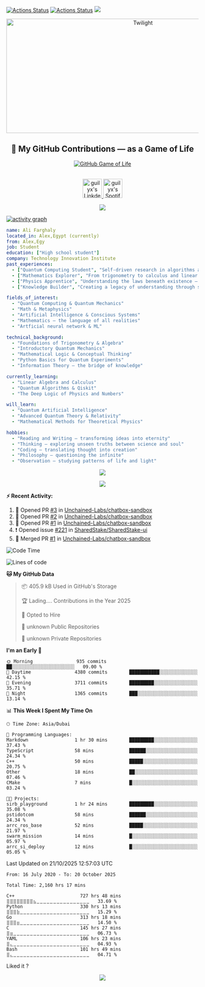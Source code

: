 [![Actions Status](https://github.com/guilyx/guilyx/workflows/wakatime-stats/badge.svg)](https://github.com/guilyx/guilyx/actions)
[![Actions Status](https://github.com/guilyx/guilyx/workflows/update-gh-activity/badge.svg)](https://github.com/guilyx/guilyx/actions)
![](https://visitor-badge.glitch.me/badge?page_id=guilyx.guilyx)

<!-- <p align="center">
<img alt="loficity" width="600px" src="https://github.com/HyunCafe/HyunCafe/raw/main/assests/loficity.gif"</img>
</p> -->

<p align="center">
  <img src="https://socialify.git.ci/Twilight876/Twilight876/image?font=Source%20Code%20Pro&forks=1&issues=1&language=1&name=1&owner=1&pattern=Plus&pulls=1&stargazers=1&theme=Dark" alt="Twilight" width="700" height="300" />
</p>

<h2 align="center">🧬 My GitHub Contributions — as a Game of Life</h2>

<p align="center">
  <a href="https://github4life.herokuapp.com/Twilight876">
    <img src="https://github4life.herokuapp.com/Twilight876.gif?z=6" alt="GitHub Game of Life">
  </a>

</p>
<p align="center">
<br/>
<a href="www.linkedin.com/in/ali-mahmoud-247004293">
  <img alt="guilyx's LinkdeIN" width="50px" src="https://user-images.githubusercontent.com/43545812/144035037-0f415fc7-9f96-4517-a370-ccc6e78a714b.png" />
</a>
<a href="https://open.spotify.com/user/31wo6xkmptkapehkfsfjrmhwltfm?si=cfa5eb4c968f4534">
  <img alt="guilyx's Spotify" width="50px" src="https://user-images.githubusercontent.com/43545812/144035120-1ad5169b-91c7-4078-bef9-6a82c733f373.png" />
</a>
<br>
</p>

<p align="center">
  <img alig src="https://github-profile-trophy.vercel.app/?username=Twilight876&theme=onedark&column=-1" />
</p>

[![activity graph](https://github-readme-activity-graph.vercel.app/graph?username=Twilight876&theme=github-dark-dimmed&custom_title=Guilyx%20Activity%20Graph&hide_border=true)](https://github.com/ashutosh00710/github-readme-activity-graph)

```yaml
name: Ali Farghaly
located_in: Alex,Egypt (currently)
from: Alex,Egy
job: Student
education: ["High school student"]
company: Technology Innovation Institute
past_experiences:
  - ["Quantum Computing Student", "Self-driven research in algorithms and foundations", "Independent", "Egypt", "2024–Present"]
  - ["Mathematics Explorer", "From trigonometry to calculus and linear algebra", "Self-study", "Global", "2023–Present"]
  - ["Physics Apprentice", "Understanding the laws beneath existence — from classical to quantum", "Self-guided", "Universe", "2024–Present"]
  - ["Knowledge Builder", "Creating a legacy of understanding through study and reflection", "Self-led", "Everywhere", "Ongoing"]

fields_of_interest:
  - "Quantum Computing & Quantum Mechanics"
  - "Math & Metaphysics"
  - "Artificial Intelligence & Conscious Systems"
  - "Mathematics — the language of all realities"
  - "Artficial neural network & ML"

technical_background:
  - "Foundations of Trigonometry & Algebra"
  - "Introductory Quantum Mechanics"
  - "Mathematical Logic & Conceptual Thinking"
  - "Python Basics for Quantum Experiments"
  - "Information Theory — the bridge of knowledge"

currently_learning:
  - "Linear Algebra and Calculus"
  - "Quantum Algorithms & Qiskit"
  - "The Deep Logic of Physics and Numbers"

will_learn:
  - "Quantum Artificial Intelligence"
  - "Advanced Quantum Theory & Relativity"
  - "Mathematical Methods for Theoretical Physics"

hobbies:
  - "Reading and Writing — transforming ideas into eternity"
  - "Thinking — exploring unseen truths between science and soul"
  - "Coding — translating thought into creation"
  - "Philosophy — questioning the infinite"
  - "Observation — studying patterns of life and light"

```

<p align="center">
  <img src="https://spotify-github-profile.kittinanx.com/api/view?uid=31wo6xkmptkapehkfsfjrmhwltfm&cover_image=true&theme=novatorem&show_offline=true&background_color=121212&interchange=false&bar_color=53b14f&bar_color_cover=false">
</p>

<p align="center">
  <a href="https://github.com/kittinan/spotify-github-profile">
    <img src="https://spotify-github-profile.kittinanx.com/api/view?uid=31wo6xkmptkapehkfsfjrmhwltfm&cover_image=true&theme=default&show_offline=false&background_color=121212&interchange=false&profanity=false">
  </a>
</p>


**:zap: Recent Activity:**

<!--START_SECTION:activity-->
1. 💪 Opened PR [#3](undefined) in [Unchained-Labs/chatbox-sandbox](https://github.com/Unchained-Labs/chatbox-sandbox)
2. 💪 Opened PR [#2](undefined) in [Unchained-Labs/chatbox-sandbox](https://github.com/Unchained-Labs/chatbox-sandbox)
3. 💪 Opened PR [#1](undefined) in [Unchained-Labs/chatbox-sandbox](https://github.com/Unchained-Labs/chatbox-sandbox)
4. ❗ Opened issue [#221](https://github.com/SharedStake/SharedStake-ui/issues/221) in [SharedStake/SharedStake-ui](https://github.com/SharedStake/SharedStake-ui)
5. 🎉 Merged PR [#1](https://github.com/Unchained-Labs/chatbox-sandbox/pull/1) in [Unchained-Labs/chatbox-sandbox](https://github.com/Unchained-Labs/chatbox-sandbox)
<!--END_SECTION:activity-->

<!--START_SECTION:waka-->
![Code Time](http://img.shields.io/badge/Code%20Time-2%2C160%20hrs%2013%20mins-blue)

![Lines of code](https://img.shields.io/badge/From%20Hello%20World%20I%27ve%20Written-76.3%20million%20lines%20of%20code-blue)

**🐱 My GitHub Data** 

> 📦 405.9 kB Used in GitHub's Storage 
 > 
> 🏆 Lading.... Contributions in the Year 2025
 > 
> 💼 Opted to Hire
 > 
> 📜 unknown Public Repositories 
 > 
> 🔑 unknown Private Repositories 
 > 
**I'm an Early 🐤** 

```text
🌞 Morning                935 commits         ██░░░░░░░░░░░░░░░░░░░░░░░   09.00 % 
🌆 Daytime                4380 commits        ███████████░░░░░░░░░░░░░░   42.15 % 
🌃 Evening                3711 commits        █████████░░░░░░░░░░░░░░░░   35.71 % 
🌙 Night                  1365 commits        ███░░░░░░░░░░░░░░░░░░░░░░   13.14 % 
```


📊 **This Week I Spent My Time On** 

```text
🕑︎ Time Zone: Asia/Dubai

💬 Programming Languages: 
Markdown                 1 hr 30 mins        █████████░░░░░░░░░░░░░░░░   37.43 % 
TypeScript               58 mins             ██████░░░░░░░░░░░░░░░░░░░   24.34 % 
C++                      50 mins             █████░░░░░░░░░░░░░░░░░░░░   20.75 % 
Other                    18 mins             ██░░░░░░░░░░░░░░░░░░░░░░░   07.46 % 
CMake                    7 mins              █░░░░░░░░░░░░░░░░░░░░░░░░   03.24 % 

🐱‍💻 Projects: 
sirb_playground          1 hr 24 mins        █████████░░░░░░░░░░░░░░░░   35.08 % 
pstidotcom               58 mins             ██████░░░░░░░░░░░░░░░░░░░   24.34 % 
arrc_ros_base            52 mins             █████░░░░░░░░░░░░░░░░░░░░   21.97 % 
swarm_mission            14 mins             █░░░░░░░░░░░░░░░░░░░░░░░░   05.97 % 
arrc_si_deploy           12 mins             █░░░░░░░░░░░░░░░░░░░░░░░░   05.05 % 
```


 Last Updated on 21/10/2025 12:57:03 UTC
<!--END_SECTION:waka-->

<!--START_SECTION:waka-simple-->

```text
From: 16 July 2020 - To: 20 October 2025

Total Time: 2,160 hrs 17 mins

C++                        727 hrs 48 mins ⣿⣿⣿⣿⣿⣿⣿⣿⣦⣀⣀⣀⣀⣀⣀⣀⣀⣀⣀⣀⣀⣀⣀⣀⣀   33.69 %
Python                     330 hrs 13 mins ⣿⣿⣿⣷⣀⣀⣀⣀⣀⣀⣀⣀⣀⣀⣀⣀⣀⣀⣀⣀⣀⣀⣀⣀⣀   15.29 %
Go                         313 hrs 18 mins ⣿⣿⣿⣶⣀⣀⣀⣀⣀⣀⣀⣀⣀⣀⣀⣀⣀⣀⣀⣀⣀⣀⣀⣀⣀   14.50 %
C                          145 hrs 27 mins ⣿⣶⣀⣀⣀⣀⣀⣀⣀⣀⣀⣀⣀⣀⣀⣀⣀⣀⣀⣀⣀⣀⣀⣀⣀   06.73 %
YAML                       106 hrs 23 mins ⣿⣄⣀⣀⣀⣀⣀⣀⣀⣀⣀⣀⣀⣀⣀⣀⣀⣀⣀⣀⣀⣀⣀⣀⣀   04.93 %
Bash                       101 hrs 49 mins ⣿⣄⣀⣀⣀⣀⣀⣀⣀⣀⣀⣀⣀⣀⣀⣀⣀⣀⣀⣀⣀⣀⣀⣀⣀   04.71 %
```

<!--END_SECTION:waka-simple-->

Liked it ?

<p align="center">
  <img src="https://capsule-render.vercel.app/api?type=waving&color=gradient&height=60&section=footer"/>
</p>
